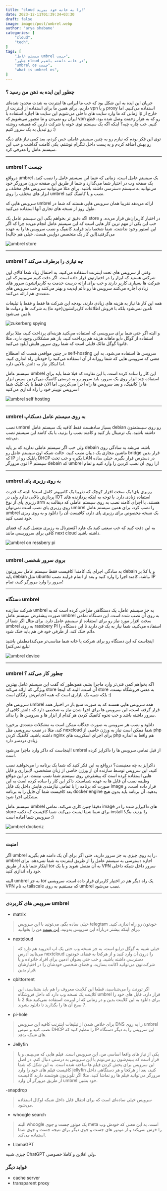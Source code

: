 ```yaml
---
title: "cloud را به خانه خود ببرید!"
date: 2023-12-11T01:39:34+03:30
draft: false
image: images/post/umbrel.webp
author: 'arya shabane'
categories: [
    "cloud",
    "tech",
]
tags: [
    "سیستم عامل umbrel جیست",
    "چطور cloud در خانه داشته باشیم",
    "umbrel os چیست",
    "what is umbrel os",
]
---
```




### چطور این ایده به ذهن من رسید ؟

جریان این ایده به این شکل بود که خب ما ایرانی ها اینترنت
به شدت محدود شده‌ای داریم، برای همین ما برای استفاده از
اینترنت از
vpn
و یا
proxy
استفاده می‌کنیم. اما زمانی که ما وارد سایت های داخلی
می‌شویم این سایت ها اجازه استفاده با
ip
خارج از ایران رو نمی‌دن و ما مجبور می‌شویم که
vpn
رو که به هزار زحمت وصل شده بود، قطع کنیم.
خب چاره چیه؟ اینکه اگه یک سیستم توی خونه یا شرکت دارین
که همیشه روشنه رو تبدیل به یک سرور کنیم :)

توی این فکر بودم که نیازم رو به چنین سیستم عاملی حس کردم، بعد کمی نیاز های دیگه رو بهش اضافه کردم و یه پست
داخل تلگرام نوشتم، یکی کامنت گذاشت و خب این سیستم عامل
را معرفی کرد.

---

### umbrel چیست ؟

درواقع
umbrel
یک سیستم عامل است، زمانی که شما این سیستم عامل را نصب
کنید، یک صفحه وب در اختیار شما می‌گذارد و شما از طریق این صفحه درون مرورگر خود می‌توانید به سیستم دسترسی داشته باشید. برای مثلا می‌توانید سرویس های مختلف و ابزار های 
مختلف  را روی
umbrel
نصب و یا کانفیگ کنید.

سرویس هایی که
umbrel
ارائه می‌دهد تقریبا همان سرویس هایی هستند که شما در طول 
روز از نسخه های تجاری آنها استفاده می‌کنید.

اگه دقیق تر بخواهم بگم، این سیستم عامل یک
store
در اختیار کاربران‌ش قرار می‌ده. و خب این یکی از مهم ترین
کار هایی است که این سیستم عامل انجام می‌ده چرا که اگر
این استور وجود نداشت، شما شخصا باید فرایند کانفیگ و نصب
سرویس ها را به عهده می‌گرفتید(این کار یک متخصص دواپس 
هست، خیلی هم جالیه)

![umbrel store](images/post/umbrelstore.jpg)

---

### umbrel چه نیازی را برطرف می‌کند ؟

وقتی از سرویس های تحت اینترنت استفاده می‌کنید،
به احتمال زیاد شما کالای اون شرکتی هستید که ابزار را
در اختیارتون قرار داده است. اگر دقت کنیم می‌بینیم که این
شرکت ها بسیاری کاربر دارند و خب برای ارائه درست خدمت
به کاربرانشون سرور های زیادی اجاره می‌کنند
سرویس ها رو دائم اپدیت و بهتر می‌کنند
و خب سرویس های متعددی هم ارائه می‌کنند.

همه این کار ها نیاز به هزینه های زیادی دارند،
بودجه این شرکت ها فقط و فقط با تبلیغات تامین نمی‌شود بلکه
با فروش اطلاعات کاربرانشون(خود ما) به شرکت ها و دولت ها 
تامین می‌شود.

![zukerberg spying](/images/post/zuker.jpg)

و البته اگر حتی شما برای سرویسی که استفاده می‌کنید
هزینه‌ای پرداخت کنید، مثلا برای استفاده از گوگل دایو
ماهانه هزینه هم پرداخت کنید، باز هم مشکلاتی وجود دارد،
مثلا قانونا گوگل مالک فایلی است که شما روی سرور هایش
آپلود می‌کنید.

در چنین مواقعی هست که اصطلاح
self-hosting
سرویس ها استفاده می‌شود. به این معنی که سرویس هایی
که شما روزانه از آن استفاده می‌کنید را خودتان راه اندازی
کنید. اما اینکار نیاز به دانش بالایی داره.

سیستم عامل
umbrel
این کار را ساده کرده است، با این تفاوت که قبلا شما باید
برای استفاده چند ابزار روی یک سرور، باید سرور رو به درستی
کانفیگ می‌کردین سپس ابزار ها را کانفیگ،
و بعد سرویس ها راه اجرا می‌کردین.
اما الان فقط با یک کلیک شما سرویس توییتر خود را
راه اندازی می‌کنید!

![umbrel self hosting](/images/post/umbrelselfhosting.jpg)

---

### umbrel به روی سیستم عامل دسکتاپ

نصب
umbrel
بسیاز سادهست فقط کافیه یک سیستم عامل
debian
رو روی سیستمتون داشته باشید، یک ترمینال باز کنید و کامند
نصب را بزنید، با یک کامند این سیستم نصب می‌شه.

ولی خب اگر سیستم عاملی ندارید که بر پایه
debain
باشه، می‌شه به سادگی روی ماشین مجازی یک دبیان نصب کنید،
حالت شبکه اون سیستم عامل رو
bridge
قرار بدین که
IP
پابلیک رو از
DHCP
بگیره و خب تحت
LAN
در دسترس قرار بگیره. خیلی ساده توی مرورگر
IP
سیستم
debain
که
umbrel
را روی ان نصب کردین را وارد کنید و تمام!

---

### umbrel به روی رزبری پای

رزبری پای! یک سخت افزار کوچک که تقریبا یک کامپیوتر کامل
است! البته که قدرت پردازش بالایی ندارد ولی در
IOT
استفاده زیادی دارد. با توجه به اینکه پردازنده های
رزبری پای از نوع
arm
هستند، با اجرای کامند نصب به روی سیستم عاملی که دیفالت
به روی رزبری پای نصب است نمی‌توان
umbrel
را نصب کرد، برای همین سیستم عامل 
umbrel
یک نسخه مخصوص برای رزبری پای دارد، کافیست آن را دانلود و
به روی ربزی خود نصب کنید.

به این دقت کنید که خب سعنی کنید یک هارد اکسترنال به
رزبری متصل کنید که فضای کافی برای سروریسی مانند
next cloud
داشته باشید.

![umbrel on ressbery pi](/images/post/umbrelonressbery.jpg)

---

### umbrel بروی سرور شخصی

به سادگی اچرای یک کامند! کافیست فقط سیستم عامل
سرورتون
debain
و یا کلا بر پایه
debian
مثل
ubuntu
باشه. کامند اجرا را وارد کنید و بعد از اتمام فرایند نصب،
IP
سرور را وارد مرورگر کنید، تمام!

---

### دستگاه umbrel

شرکت سازنده
umbrel
به جز سیستم عامل، یک دستگاهی طراحی کرده است که
به صورت پیشفرض سیستم عامل
umbrel
به روی آن نصب شده است. این دستگاه تمامی سخت افزار مورد
نیاز رو برای استفاده از سیستم عامل دارد.
برای مثال اگر شما از
umbrel
به روی
rassbery PI
استفاده می‌کنید، شما نیاز به یک فن دارید تا این دستگاه
را دائم خنک کند، از طرفی خود فن هم باید خنک شود.

اینجاست که این دستگاه رو برای شرکت یا خانه‌ شما مناسب‌تر
می‌کند(مطمئن باشید تبلیغ نمی‌کنم)

![umbrel device](/images/post/umbreldevice.jpg)

---

### umbrel چطور کار می‌کند ؟

اگه بخواهم کمی فنی‌تر وارد ماجرا بشم، همونطور که گفت
این سیستم عامل بهترین ویژگی که ارائه می‌کند
store
آن است. البته که اینجا
store
به معنی فروشگاه نیست، بلکه شبیه یک بازاری است که همه
اجناس‌ش رایگان است :)

سرویس های
umbrel
همه سرویس هایی هستند که به صورت منبع باز در اختیار همه
قرار گرفته است، این سرویس ها برای اجرا شدن نیاز به شخصی
دارد که دانش کافی از سرور داشته باشد و خب نحوه کانفیگ
کردن هر کدام از ابزار ها و سرویس ها را بداند.

دانلود و نصب هر سرویس به صورت جدگانه ممکن است به مشکلات
متعددی برخورد کند، مثلا در نصب سرویسی مثل
nexcloud
شما ممکن است نیاز به ورژن خاصی از
php
داشته باشید. کانفیگ کردن
nginx
برای اجرای اسکریپت های
php
هم واقعا به اندازه زیادی دردسر دارد.

اینجاست که داکر وارد ماجرا می‌شود!
umbrel
از قبل تمامی سرویس ها را داکرایز کرده است.

داکرایز به چه معنیست؟
درواقع به این فکر کنید که شما یک برنامه را می‌خواهید نصب 
کنید، این سرویس توسط سازنده آن از ورژن خاصی از زبان
مشخصی، لایبراری و فایل هایی استفاده کرده است که پیشفرض
روی سیستم شما نصب نیست، در این مواقع وظیفه نصب آن فایل
ها به عهده شماست. داکر این کار را ساده کرده است به این
صورت که برنامه را با تمامی نیازمندی هایش داخل یک فایل
image
قرار داده است، و بعد کافیست شما آن فایل را به
برنامه
docker engine
بدهید، آن برنامه باید بدون هیچ مشکلی اجرا شود.

سیستم عامل
umbrel
دقیقا چنین کاری می‌کند. تمامی
image
های داکیرایز شده را در
store
برای شما شما لیست می‌کند، شما کافیست که دکمه
install
را بزنید، بنگ! سرویس شما آماده است :)

![umbrel dockeriz](/images/post/umbreldocker.jpg)

---

### امنیت

اگر
umbrel
را به روی چیزی به جز سرور دارید، حتی اگر برای آن
یک دامنه هم بگیرید،
umbrel
اجازه دسترسی به سیستم عامل را از طریق اینترنت به شما 
نمی‌دهد. برای اینکار شما باید از طریق
tor
به آن متصل شوید و یا یک
VPN
سرور داخل شبکه داخلی خود راه اندازی کنید.

البته
umbrel
به جز
tor
یک راه دیگر هم در اختیار کاربران قرار داده است، سرویسی
VPN
به نام
tailscale
که مستقیم به روی
umbrel
نصب می‌شود.

---

### سرویس های کاربردی umbrel

- matrix

> خیلی ساده بگم، می‌تونید با این سرویس
telegtam
خودتون رو راه اندازی کنید.
برای اینکه بیشتر درباراه این سرویس بدونید،
[این پست](https://www.wiregeek.ir/p/%D8%A7%D8%B1%D8%AA%D8%A8%D8%A7%D8%B7-%D8%BA%DB%8C%D8%B1-%D9%85%D8%AA%D9%85%D8%B1%DA%A9%D8%B2-%D9%88-%D8%AF%D8%B1-%D9%84%D8%AD%D8%B8%D9%87-%D8%A8%D8%A7-%D9%BE%D8%B1%D9%88%D8%AA%DA%A9%D9%84-%D9%85%D8%A7%D8%AA%D8%B1%DB%8C%DA%A9%D8%B3/)
من را بخوانید.

- nextcloud

> خیلی شبیه به گوگل درایو است، به جز نسخه وب
حتی یک اپ اندروید هم دارد که می‌تانید آدرس
nextcloud
را درون آن وارد کنید و از هرکحا به فضای خودتون
دسترسی داشته باشید.
و خب حتی بعنوان ادمین
برای افراد خانواده و یا شرکت‌تون می‌توانید اکانت بسازید، و فضای شخصی خودشان را در اختیارشان قرار بدین.

- qbittorrent

> اگر تورنت را می‌شناسید، قطعا این کلاینت معروف را هم باید
بشناسید، این کلاینت یک نسخه وب دارد که داخل
فروشگاه
umbrel
قرار دارد. فایل های خود را برای دانلود به این کلاینت بدین
و در زمانی که از اینرنت استفاده نمی‌کنید مثلا 2 تا 7 صبح
آن ها را بگذارید تا دانلود بشوند.

- pi-hole

> برای خلاص شدن از تبلیغات اینترنت کافیه این سرویس
DNS
را به روی
umbrel
نصب کنید و سپس
DHCP
را تنظیم کنید که
IP
این سرویس را به دیگر دستگاه های شبکه بدهد.

- Jellyfin

> یکی از نیاز های واقعا اساسی من، این سرویس است.
فیلم هایی که می‌بینم، و یا قرار است که ببینم‌شون رو 
می‌تونم با این سرویس به درستی دنبال کنم. در اصل این 
سرویس برای پخش کردن فیلم ها ساخته شده‌ است.
به این شکل که شما کافیست فیلم های خود را وارد
jellyfin
کنید، بعد از هرکحا و هر دستگاهی داخل مرورگر می‌توانید
فیلم ها رو تماشا کنید، مثلا اگر تلویزیون هوشمند دارید
کافیست از طریق مرورگر آن وارد
umbrel
خود بشین.


-snapdrop

> سرویس خیلی ساده‌ای است که برای انتقال فایل داخل
شبکه لوکال استفاده می‌شود. 

- whoogle search

> البته
whoogle
یک موتور جست و جوی
meta
است، به این معنی که خودش وب را خزش نمی‌کند و از
موتور های جست و جوی دیگر برای نتیجه جست و جوی شما استفاده
می‌کند.


- LlamaGPT

چیزی شبیه 
ChatGPT
ولی افلاین و کاملا خصوصی.

### فواید دیگر

- cache server
- transparent proxy

